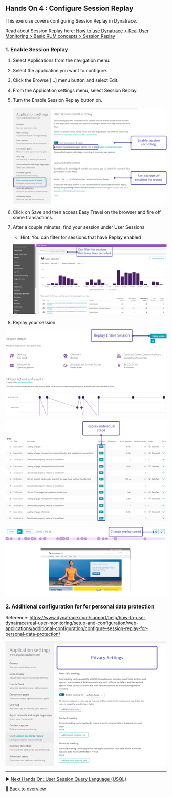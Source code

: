 ## Hands On 4 : Configure Session Replay
This exercise covers configuring Session Replay in Dynatrace.

Read about Session Replay here: [How to use Dynatrace > Real User Monitoring > Basic RUM concepts > Session Replay](https://www.dynatrace.com/support/help/how-to-use-dynatrace/real-user-monitoring/basic-concepts/session-replay/)

### 1. Enable Session Replay

1. Select Applications from the navigation menu.
2. Select the application you want to configure.
3. Click the Browse \[...\] menu button and select Edit.
4. From the Application settings menu, select Session Replay.
5. Turn the Enable Session Replay button on.

   ![SR](/assets/401-Configure.png)

6. Click on Save and then access Easy Travel on the browser and fire off some transactions.
7. After a couple minutes, find your session under User Sessions
   * Hint: You can filter for sessions that have Replay enabled

   ![SR](/assets/403-ViewSR1.png)

8. Replay your session

![SR](/assets/403-ViewSR2.png)

![SR](/assets/403-ViewSR3.png)

![SR](/assets/403-ViewSR4.png)


### 2. Additional configuration for for personal data protection

Reference: https://www.dynatrace.com/support/help/how-to-use-dynatrace/real-user-monitoring/setup-and-configuration/web-applications/additional-configuration/configure-session-replay-for-personal-data-protection/

![SR](/assets/402-Privacy.png)

---

:arrow_forward: [Next Hands On: User Session Query Language (USQL)](/Hands%20On%205%20-%20Introduction%20to%20USQL)

:arrow_up_small: [Back to overview](/README.md)
